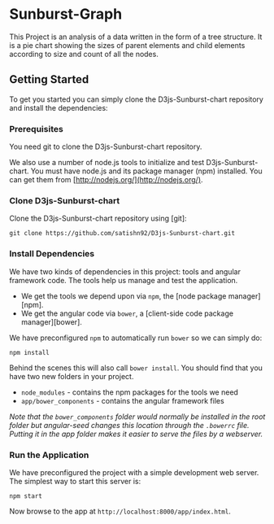 # Sunburst-Graph

This Project is an analysis of a data written in the form of a tree structure. It is a pie chart showing the sizes of parent elements and child elements according to size and count of all the nodes.

## Getting Started

To get you started you can simply clone the D3js-Sunburst-chart repository and install the dependencies:

### Prerequisites

You need git to clone the D3js-Sunburst-chart repository. 

We also use a number of node.js tools to initialize and test D3js-Sunburst-chart. You must have node.js and
its package manager (npm) installed.  You can get them from [http://nodejs.org/](http://nodejs.org/).

### Clone D3js-Sunburst-chart

Clone the D3js-Sunburst-chart repository using [git]:

```
git clone https://github.com/satishn92/D3js-Sunburst-chart.git
```

### Install Dependencies

We have two kinds of dependencies in this project: tools and angular framework code.  The tools help
us manage and test the application.

* We get the tools we depend upon via `npm`, the [node package manager][npm].
* We get the angular code via `bower`, a [client-side code package manager][bower].

We have preconfigured `npm` to automatically run `bower` so we can simply do:

```
npm install
```

Behind the scenes this will also call `bower install`.  You should find that you have two new
folders in your project.

* `node_modules` - contains the npm packages for the tools we need
* `app/bower_components` - contains the angular framework files

*Note that the `bower_components` folder would normally be installed in the root folder but
angular-seed changes this location through the `.bowerrc` file.  Putting it in the app folder makes
it easier to serve the files by a webserver.*

### Run the Application

We have preconfigured the project with a simple development web server.  The simplest way to start
this server is:

```
npm start
```

Now browse to the app at `http://localhost:8000/app/index.html`.

